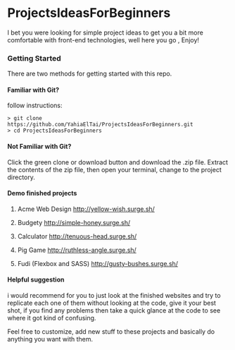 # ProjectsIdeasForBeginners

I bet you were looking for simple project ideas to get you a bit more comfortable with front-end technologies, well here you go , Enjoy!

### Getting Started

There are two methods for getting started with this repo.

#### Familiar with Git?

follow instructions:

```
> git clone https://github.com/YahiaElTai/ProjectsIdeasForBeginners.git
> cd ProjectsIdeasForBeginners
```

#### Not Familiar with Git?

Click the green clone or download button and download the .zip file. Extract the contents of the zip file, then open your terminal, change to the project directory.

#### Demo finished projects

1. Acme Web Design http://yellow-wish.surge.sh/

2. Budgety http://simple-honey.surge.sh/

3. Calculator http://tenuous-head.surge.sh/

4. Pig Game http://ruthless-angle.surge.sh/

5. Fudi (Flexbox and SASS) http://gusty-bushes.surge.sh/

#### Helpful suggestion

i would recommend for you to just look at the finished websites and try to replicate each one of them without looking at the code, give it your best shot,
if you find any problems then take a quick glance at the code to see where it got kind of confusing.

Feel free to customize, add new stuff to these projects and basically do anything you want with them.
